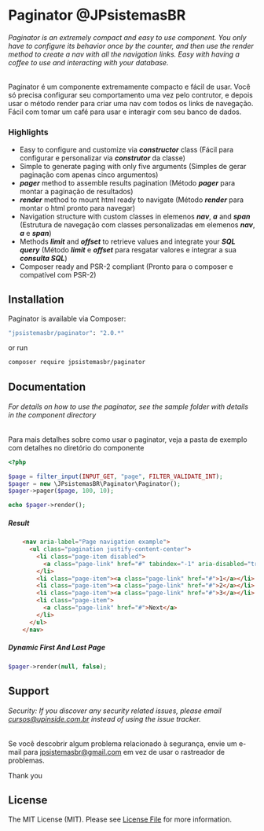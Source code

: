 # Paginator @JPsistemasBR


###### Paginator is an extremely compact and easy to use component. You only have to configure its behavior once by the counter, and then use the render method to create a nav with all the navigation links. Easy with having a coffee to use and interacting with your database.

Paginator é um componente extremamente compacto e fácil de usar. Você só precisa configurar seu comportamento uma vez
pelo contrutor, e depois usar o método render para criar uma nav com todos os links de navegação. Fácil com tomar um
café para usar e interagir com seu banco de dados.


### Highlights

- Easy to configure and customize via ***constructor*** class (Fácil para configurar e personalizar via ***construtor***
  da classe)
- Simple to generate paging with only five arguments (Simples de gerar paginação com apenas cinco argumentos)
- ***pager*** method to assemble results pagination (Método ***pager*** para montar a paginação de resultados)
- ***render*** method to mount html ready to navigate (Método ***render*** para montar o html pronto para navegar)
- Navigation structure with custom classes in elemenos ***nav***, ***a*** and ***span*** (Estrutura de navegação com
  classes personalizadas em elemenos ***nav***, ***a*** e ***span***)
- Methods ***limit*** and ***offset*** to retrieve values ​​and integrate your ***SQL query*** (Método ***limit*** e
  ***offset*** para resgatar valores e integrar a sua ***consulta SQL***)
- Composer ready and PSR-2 compliant (Pronto para o composer e compatível com PSR-2)

## Installation

Paginator is available via Composer:

```bash
"jpsistemasbr/paginator": "2.0.*"
```

or run

```bash
composer require jpsistemasbr/paginator
```

## Documentation

###### For details on how to use the paginator, see the sample folder with details in the component directory

Para mais detalhes sobre como usar o paginator, veja a pasta de exemplo com detalhes no diretório do componente

```php
<?php

$page = filter_input(INPUT_GET, "page", FILTER_VALIDATE_INT);
$pager = new \JPsistemasBR\Paginator\Paginator();
$pager->pager($page, 100, 10);

echo $pager->render();
```

##### Result

````html
    <nav aria-label="Page navigation example">
      <ul class="pagination justify-content-center">
        <li class="page-item disabled">
          <a class="page-link" href="#" tabindex="-1" aria-disabled="true">Previous</a>
        </li>
        <li class="page-item"><a class="page-link" href="#">1</a></li>
        <li class="page-item"><a class="page-link" href="#">2</a></li>
        <li class="page-item"><a class="page-link" href="#">3</a></li>
        <li class="page-item">
          <a class="page-link" href="#">Next</a>
        </li>
      </ul>
    </nav>
````

##### Dynamic First And Last Page

````php
$pager->render(null, false);
````

## Support

###### Security: If you discover any security related issues, please email cursos@upinside.com.br instead of using the issue tracker.

Se você descobrir algum problema relacionado à segurança, envie um e-mail para jpsistemasbr@gmail.com em vez de usar o
rastreador de problemas.

Thank you

## License

The MIT License (MIT). Please see [License File](https://github.com/jpsistemasbr/paginator/blob/master/LICENSE) for more
information.